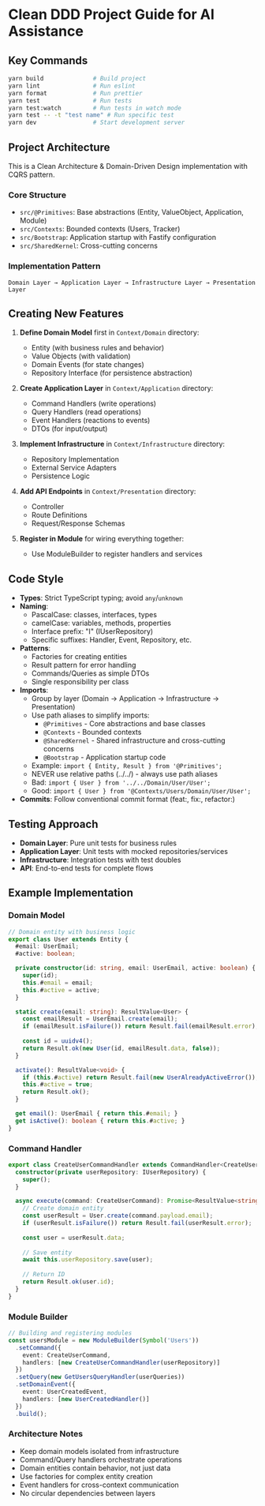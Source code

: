 # Clean DDD Project Guide for AI Assistance

## Key Commands

```bash
yarn build              # Build project
yarn lint               # Run eslint
yarn format             # Run prettier
yarn test               # Run tests
yarn test:watch         # Run tests in watch mode
yarn test -- -t "test name" # Run specific test
yarn dev                # Start development server
```

## Project Architecture

This is a Clean Architecture & Domain-Driven Design implementation with CQRS pattern.

### Core Structure
- `src/@Primitives`: Base abstractions (Entity, ValueObject, Application, Module)
- `src/Contexts`: Bounded contexts (Users, Tracker)
- `src/Bootstrap`: Application startup with Fastify configuration
- `src/SharedKernel`: Cross-cutting concerns

### Implementation Pattern

```
Domain Layer → Application Layer → Infrastructure Layer → Presentation Layer
```

## Creating New Features

1. **Define Domain Model** first in `Context/Domain` directory:
   - Entity (with business rules and behavior)
   - Value Objects (with validation)
   - Domain Events (for state changes)
   - Repository Interface (for persistence abstraction)

2. **Create Application Layer** in `Context/Application` directory:
   - Command Handlers (write operations)
   - Query Handlers (read operations)
   - Event Handlers (reactions to events)
   - DTOs (for input/output)

3. **Implement Infrastructure** in `Context/Infrastructure` directory:
   - Repository Implementation
   - External Service Adapters
   - Persistence Logic

4. **Add API Endpoints** in `Context/Presentation` directory:
   - Controller
   - Route Definitions
   - Request/Response Schemas

5. **Register in Module** for wiring everything together:
   - Use ModuleBuilder to register handlers and services

## Code Style

- **Types**: Strict TypeScript typing; avoid `any`/`unknown`
- **Naming**:
  - PascalCase: classes, interfaces, types
  - camelCase: variables, methods, properties
  - Interface prefix: "I" (IUserRepository)
  - Specific suffixes: Handler, Event, Repository, etc.
- **Patterns**:
  - Factories for creating entities
  - Result<T> pattern for error handling
  - Commands/Queries as simple DTOs
  - Single responsibility per class
- **Imports**:
  - Group by layer (Domain → Application → Infrastructure → Presentation)
  - Use path aliases to simplify imports:
    - `@Primitives` - Core abstractions and base classes
    - `@Contexts` - Bounded contexts
    - `@SharedKernel` - Shared infrastructure and cross-cutting concerns
    - `@Bootstrap` - Application startup code
  - Example: `import { Entity, Result } from '@Primitives';`
  - NEVER use relative paths (../../) - always use path aliases
  - Bad: `import { User } from '../../Domain/User/User';`
  - Good: `import { User } from '@Contexts/Users/Domain/User/User';`
- **Commits**: Follow conventional commit format (feat:, fix:, refactor:)

## Testing Approach

- **Domain Layer**: Pure unit tests for business rules
- **Application Layer**: Unit tests with mocked repositories/services
- **Infrastructure**: Integration tests with test doubles
- **API**: End-to-end tests for complete flows

## Example Implementation

### Domain Model

```typescript
// Domain entity with business logic
export class User extends Entity {
  #email: UserEmail;
  #active: boolean;

  private constructor(id: string, email: UserEmail, active: boolean) {
    super(id);
    this.#email = email;
    this.#active = active;
  }

  static create(email: string): ResultValue<User> {
    const emailResult = UserEmail.create(email);
    if (emailResult.isFailure()) return Result.fail(emailResult.error);
    
    const id = uuidv4();
    return Result.ok(new User(id, emailResult.data, false));
  }

  activate(): ResultValue<void> {
    if (this.#active) return Result.fail(new UserAlreadyActiveError());
    this.#active = true;
    return Result.ok();
  }

  get email(): UserEmail { return this.#email; }
  get isActive(): boolean { return this.#active; }
}
```

### Command Handler

```typescript
export class CreateUserCommandHandler extends CommandHandler<CreateUserCommand> {
  constructor(private userRepository: IUserRepository) {
    super();
  }

  async execute(command: CreateUserCommand): Promise<ResultValue<string>> {
    // Create domain entity
    const userResult = User.create(command.payload.email);
    if (userResult.isFailure()) return Result.fail(userResult.error);
    
    const user = userResult.data;
    
    // Save entity
    await this.userRepository.save(user);
    
    // Return ID
    return Result.ok(user.id);
  }
}
```

### Module Builder

```typescript
// Building and registering modules
const usersModule = new ModuleBuilder(Symbol('Users'))
  .setCommand({
    event: CreateUserCommand,
    handlers: [new CreateUserCommandHandler(userRepository)]
  })
  .setQuery(new GetUsersQueryHandler(userQueries))
  .setDomainEvent({
    event: UserCreatedEvent,
    handlers: [new UserCreatedHandler()]
  })
  .build();
```

### Architecture Notes

- Keep domain models isolated from infrastructure
- Command/Query handlers orchestrate operations
- Domain entities contain behavior, not just data
- Use factories for complex entity creation
- Event handlers for cross-context communication
- No circular dependencies between layers